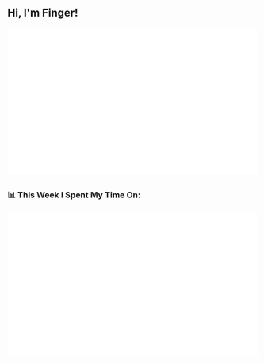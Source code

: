 <h2> Hi, I'm Finger!</h2>

<img align="right" src="https://raw.githubusercontent.com/spianmo/github-stats/master/generated/overview.svg#gh-light-mode-only">

<!-- <img align="right" height="160em" src="https://github-readme-stats-eight-theta.vercel.app/api/top-langs/?username=spianmo&layout=compact&langs_count=8&theme=algolia"/>	 -->
	
```go
package main

type Me struct {
	Name   string
	Job    string
	Code   string
	Skills string
}

func main() {
	me := &Me{
		Name:   "Finger",
		Job:    "Client-side Engineer",
		Code:   "Java, Kotlin, C#, Rust and C++ and Others",
		Skills: "Android, Security, Cross-platform client, NLP, CV, ASR ^o^",
	}
	_ = me
}
```


<h3>📊 This Week I Spent My Time On:</h3>
<img align='right' src="https://raw.githubusercontent.com/spianmo/github-stats/master/generated/languages.svg#gh-light-mode-only">

<!--START_SECTION:waka-->

```txt
Kotlin                 15 hrs 51 mins  █████████████▒░░░░░░░░░░░   53.27 %
XML                    12 hrs 9 mins   ██████████▒░░░░░░░░░░░░░░   40.86 %
Java                   1 hr 19 mins    █░░░░░░░░░░░░░░░░░░░░░░░░   04.48 %
INI                    17 mins         ▒░░░░░░░░░░░░░░░░░░░░░░░░   01.00 %
Python                 2 mins          ░░░░░░░░░░░░░░░░░░░░░░░░░   00.14 %
```

<!--END_SECTION:waka-->
